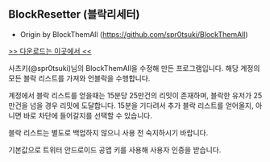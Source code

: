 
## BlockResetter (블락리세터)
 * Origin by BlockThemAll (https://github.com/spr0tsuki/BlockThemAll)
  
[>> 다운로드는 이곳에서 <<](https://github.com/sokcuri/BlockResetter/releases)

사츠키(@spr0tsuki)님의 BlockThemAll을 수정해 만든 프로그램입니다.
해당 계정의 모든 블락 리스트를 가져와 언블락을 수행합니다.

계정에서 블락 리스트를 얻을때는 15분당 25만건의 리밋이 존재하며, 블락한 유저가 25만건을 넘을 경우 리밋에 도달합니다.
15분을 기다려서 추가 블락 리스트를 얻어올지, 아니면 바로 차단에 들어갈지를 선택할 수 있습니다.

블락 리스트는 별도로 백업하지 않으니 사용 전 숙지하시기 바랍니다.

기본값으로 트위터 안드로이드 공앱 키를 사용해 사용자 인증을 받습니다.
